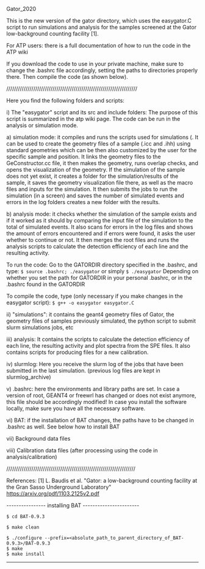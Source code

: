 Gator_2020

This is the new version of the gator directory, which uses the easygator.C script to run simulations and analysis for the samples screened at the Gator low-background counting facility  [1].


For ATP users: there is a full documentation of how to run the code in the ATP wiki

If you download the code to use in your private machine, make sure to change the .bashrc file accordingly, setting the paths to directories properly there. Then compile the code (as shown below).

////////////////////////////////////////////////////////////////////

Here you find the following folders and scripts:

i) The "easygator" script and its src and include folders: The purpose of this script is summarized in the atp wiki page. The code can be run in the analysis or simulation mode.

a) simulation mode: it compiles and runs the scripts used for simulations (. It can be used to create the geometry files of a sample (.icc and .ihh) using standard geometries which can be then also customized by the user for the specific sample and position. It links the geometry files to the GeConstructor.cc file, it then makes the geometry, runs overlap checks, and opens the visualization of the geometry. If the simulation of the sample does not yet exist, it creates a folder for the simulation/results of the sample, it saves the geometry visualization file there, as well as the macro files and inputs for the simulation. It then submits the jobs to run the simulation (in a screen) and saves the number of simulated events and errors in the log folders creates a new folder with the results.

b) analysis mode: it checks whether the simulation of the sample exists and if it worked as it should by comparing the input file of the simulation to the total of simulated events. It also scans for errors in the log files and shows the amount of errors encountered and if errors were found, it asks the user whether to continue or not. It then merges the root files and runs the analysis scripts to calculate the detection efficiency of each line and the resulting activity.

To run the code: Go to the GATORDIR directory specified in the .bashrc, and type: `$ source .bashrc; ./easygator` or simply `$ ./easygator` 
Depending on whether you set the path for GATORDIR in your personal .bashrc, or in the .bashrc found in the GATORDIR 

To compile the code, type (only necessary if you make changes in the easygator script): `$ g++ -o easygator easygator.C`

ii) "simulations": it contains the geant4 geometry files of Gator, the geometry files of samples previously simulated, the python script to submit slurm simulations jobs, etc

iii) analysis: It contains the scripts to calculate the detection efficiency of each line, the resulting activity and plot spectra from the SPE files. It also contains scripts for producing files for a new calibration.

iv) slurmlog: Here you receive the slurm log of the jobs that have been submitted in the last simulation. (previous log files are kept in slurmlog_archive)

v) .bashrc: here the environments and library paths are set. In case a version of root, GEANT4 or freewrl has changed or does not exist anymore, this file should be accordingly modified! In case you install the software locally, make sure you have all the necessary software.

vi) BAT: if the installation of BAT changes, the paths have to be changed in .bashrc as well. See below how to install BAT

vii) Background data files

viii) Calibration data files (after processing using the code in analysis/calibration)

///////////////////////////////////////////////////////////////////

References: [1] L. Baudis et al. "Gator: a low-background counting facility at the Gran Sasso Underground Laboratory"  https://arxiv.org/pdf/1103.2125v2.pdf

---------------- installing BAT -----------------------
```
$ cd BAT-0.9.3

$ make clean

$ ./configure --prefix=<absolute_path_to_parent_directory_of_BAT-0.9.3>/BAT-0.9.3
$ make
$ make install
```
--------------------------------------------------------

